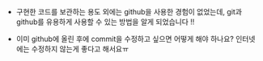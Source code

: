 * 구현한 코드를 보관하는 용도 외에는 github을 사용한 경험이 없었는데, git과 github를 유용하게 사용할 수 있는 방법을 알게 되었습니다 !!

* 이미 github에 올린 후에 commit을 수정하고 싶으면 어떻게 해야 하나요? 인터넷에는 수정하지 않는게 좋다고 해서요ㅠ

  

  
